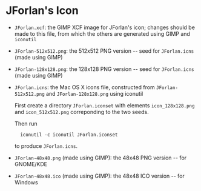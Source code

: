 JForlan's Icon
======================================================================

* `JForlan.xcf`: the GIMP XCF image for JForlan's icon; changes
  should be made to this file, from which the others are generated
  using GIMP and `iconutil`

* `JForlan-512x512.png`: the 512x512 PNG version -- seed for
  `JForlan.icns` (made using GIMP)

* `JForlan-128x128.png`: the 128x128 PNG version -- seed for
  `JForlan.icns` (made using GIMP)

* `JForlan.icns`: the Mac OS X icons file, constructed from
  `JForlan-512x512.png` and `JForlan-128x128.png` using iconutil

  First create a directory `JForlan.iconset` with elements
  `icon_128x128.png` and `icon_512x512.png` correponding to the two seeds.

  Then run

  ```
    iconutil -c iconutil JForlan.iconset
  ```
  to produce `JForlan.icns`.

* `JForlan-48x48.png` (made using GIMP): the 48x48 PNG version -- for
  GNOME/KDE

* `JForlan-48x48.ico` (made using GIMP): the 48x48 ICO version -- for
  Windows
